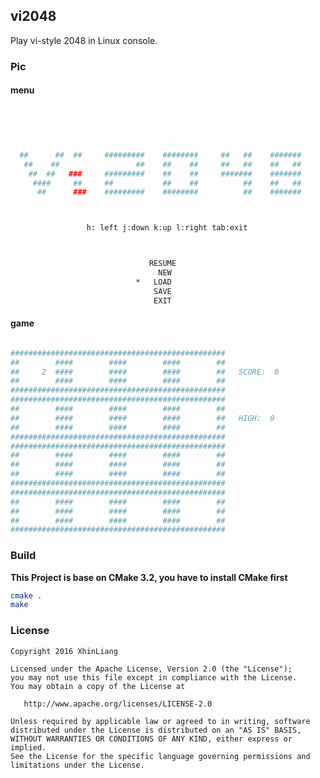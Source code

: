 ## vi2048

Play vi-style 2048 in Linux console.

### Pic

#### menu
``` bash





  ##      ##  ##     #########    ########     ##   ##    #######
   ##    ##                 ##    ##    ##     ##   ##    ##   ##
    ##  ##   ###     #########    ##    ##     #######    #######
     ####     ##     ##           ##    ##          ##    ##   ##
      ##      ###    #########    ########          ##    #######



                 h: left j:down k:up l:right tab:exit



                               RESUME
                                 NEW
                            *   LOAD
                                SAVE
                                EXIT


```

#### game
``` bash

################################################
##        ####        ####        ####        ##
##     2  ####        ####        ####        ##   SCORE:  0
##        ####        ####        ####        ##
################################################
################################################
##        ####        ####        ####        ##
##        ####        ####        ####        ##   HIGH:  0
##        ####        ####        ####        ##
################################################
################################################
##        ####        ####        ####        ##
##        ####        ####        ####        ##
##        ####        ####        ####        ##
################################################
################################################
##        ####        ####        ####        ##
##        ####        ####        ####        ##
##        ####        ####        ####        ##
################################################


```

### Build
**This Project is base on CMake 3.2, you have to install CMake first**

``` bash
cmake .
make
```

### License

    Copyright 2016 XhinLiang

    Licensed under the Apache License, Version 2.0 (the "License");
    you may not use this file except in compliance with the License.
    You may obtain a copy of the License at

       http://www.apache.org/licenses/LICENSE-2.0

    Unless required by applicable law or agreed to in writing, software
    distributed under the License is distributed on an "AS IS" BASIS,
    WITHOUT WARRANTIES OR CONDITIONS OF ANY KIND, either express or implied.
    See the License for the specific language governing permissions and
    limitations under the License.

